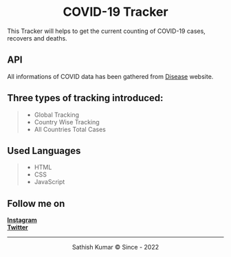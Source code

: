 <h1 align="center">COVID-19 Tracker</h1>

This Tracker will helps to get the current counting of COVID-19 cases, recovers and deaths.

## API

All informations of COVID data has been gathered from [Disease](https://disease.sh/, "Disease website") website.

## Three types of tracking introduced:

> - Global Tracking
> - Country Wise Tracking
> - All Countries Total Cases

## Used Languages

> - HTML
> - CSS
> - JavaScript

## Follow me on

[**Instagram**](https://instagram.com/sathishkumar.dev, "My Instagram ID")\
[**Twitter**](https://twitter.com/sathishkumar_io, "My Twitter ID")

<hr>

<p align=center>Sathish Kumar © Since - 2022</p>